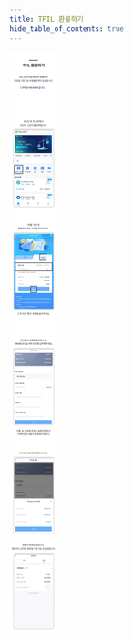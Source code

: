 ```yaml
---
title: TFIL 환불하기
hide_table_of_contents: true
---
```


[//]: # (Tfil提现)


![alt 属性文本](../../../static/img/beginner/tfil_tmeta/tfil_r.jpg)
